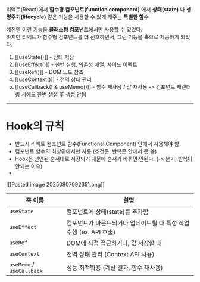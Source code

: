 리액트(React)에서 **함수형 컴포넌트(function component)** 에서 **상태(state)** 나 **생명주기(lifecycle)** 같은 기능을 사용할 수 있게 해주는 **특별한 함수**

예전엔 이런 기능을 **클래스형 컴포넌트**에서만 사용할 수 있었다.  
하지만 리액트가 함수형 컴포넌트를 더 선호하면서, 그런 기능을 **훅**으로 제공하게 되었다.

1. [[useState()]] - 상태 저장
2. [[useEffect()]] - 한번 실행, 의존성 배열, 사이드 이펙트
3. [[useRef()]] - DOM 노드 참조
4. [[useContext()]] - 전역 상태 관리 
5. [[useCallback() & useMemo()]] - 함수 재사용 /  값 재사용 -> 컴포넌트 재렌더링 시에도 한번 생성 후 생성 안됨

---

# Hook의 규칙

- 반드시 리액트 컴포넌트 함수(Functional Component) 안에서 사용해야 함
- 컴포넌트 함수의 최상위에서만 사용 (조건문, 반복문 안에서 못 씀)
- Hook은 선언된 순서대로 저장되기 때문에 순서가 바뀌면 안된다. (-> 분기, 반복이 안되는 이유)
- 
![[Pasted image 20250807092351.png]]

| 훅 이름                      | 설명                                         |
| ------------------------- | ------------------------------------------ |
| `useState`                | 컴포넌트에 상태(state)를 추가함                       |
| `useEffect`               | 컴포넌트가 마운트되거나 업데이트될 때 특정 작업 수행 (ex. API 호출) |
| `useRef`                  | DOM에 직접 접근하거나, 값 저장할 때                     |
| `useContext`              | 전역 상태 관리 (Context API 사용)                  |
| `useMemo` / `useCallback` | 성능 최적화용 (계산 결과, 함수 재사용)                    |


